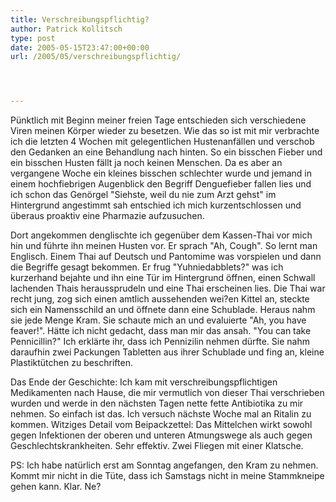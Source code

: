 ```yaml
---
title: Verschreibungspflichtig?
author: Patrick Kollitsch
type: post
date: 2005-05-15T23:47:00+00:00
url: /2005/05/verschreibungspflichtig/




---
```

Pünktlich mit Beginn meiner freien Tage entschieden sich verschiedene Viren meinen Körper wieder zu besetzen. Wie das so ist mit mir verbrachte ich die letzten 4 Wochen mit gelegentlichen Hustenanfällen und verschob den Gedanken an eine Behandlung nach hinten. So ein bisschen Fieber und ein bisschen Husten fällt ja noch keinen Menschen. Da es aber an vergangene Woche ein kleines bisschen schlechter wurde und jemand in einem hochfiebrigen Augenblick den Begriff Denguefieber fallen lies und ich schon das Genörgel "Siehste, weil du nie zum Arzt gehst" im Hintergrund angestimmt sah entschied ich mich kurzentschlossen und überaus proaktiv eine Pharmazie aufzusuchen.

Dort angekommen denglischte ich gegenüber dem Kassen-Thai vor mich hin und führte ihn meinen Husten vor. Er sprach "Ah, Cough". So lernt man Englisch. Einem Thai auf Deutsch und Pantomime was vorspielen und dann die Begriffe gesagt bekommen. Er frug "Yuhniedabblets?" was ich kurzerhand bejahte und ihn eine Tür im Hintergrund öffnen, einen Schwall lachenden Thais heraussprudeln und eine Thai erscheinen lies. Die Thai war recht jung, zog sich einen amtlich aussehenden wei?en Kittel an, steckte sich ein Namensschild an und öffnete dann eine Schublade. Heraus nahm sie jede Menge Kram. Sie schaute mich an und evaluierte "Ah, you have feaver!". Hätte ich nicht gedacht, dass man mir das ansah. "You can take Pennicillin?" Ich erklärte ihr, dass ich Pennizilin nehmen dürfte. Sie nahm daraufhin zwei Packungen Tabletten aus ihrer Schublade und fing an, kleine Plastiktütchen zu beschriften.

Das Ende der Geschichte: Ich kam mit verschreibungspflichtigen Medikamenten nach Hause, die mir vermutlich von dieser Thai verschrieben wurden und werde in den nächsten Tagen nette fette Antibiotika zu mir nehmen. So einfach ist das. Ich versuch nächste Woche mal an Ritalin zu kommen. Witziges Detail vom Beipackzettel: Das Mittelchen wirkt sowohl gegen Infektionen der oberen und unteren Atmungswege als auch gegen Geschlechtskrankheiten. Sehr effektiv. Zwei Fliegen mit einer Klatsche.

PS: Ich habe natürlich erst am Sonntag angefangen, den Kram zu nehmen. Kommt mir nicht in die Tüte, dass ich Samstags nicht in meine Stammkneipe gehen kann. Klar. Ne?